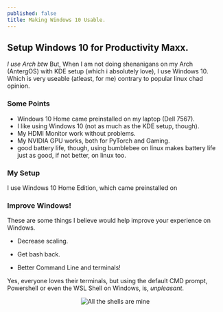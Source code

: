 ```yaml
---
published: false
title: Making Windows 10 Usable.
---
```

## Setup Windows 10 for Productivity Maxx.

_I use Arch btw_
But, When I am not doing shenanigans on my Arch (AntergOS) with KDE setup (which i absolutely love), I use Windows 10. Which is very useable (atleast, for me) contrary to popular linux chad opinion.

### Some Points

- Windows 10 Home came preinstalled on my laptop (Dell 7567).
- I like using Windows 10 (not as much as the KDE setup, though).
- My HDMI Monitor work without problems.
- My NVIDIA GPU works, both for PyTorch and Gaming.
- good battery life, though, using bumblebee on linux makes battery life just as good, if not better, on linux too.

### My Setup

I use Windows 10 Home Edition, which came preinstalled on 

### Improve Windows!

These are some things I believe would help improve your experience on Windows.

- Decrease scaling.

- Get bash back.

- Better Command Line and terminals!

Yes, everyone loves their terminals, but using the default CMD prompt, Powershell or even the WSL Shell on Windows, is, _unpleasant_.

<center><img src='https:/i.imgur.com/2CEXSY1.png' max-width='80%' alt='All the shells are mine'></center>


